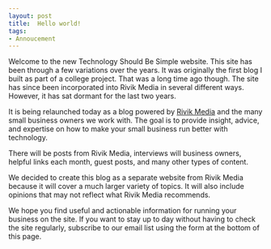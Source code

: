 ```yaml
---
layout: post
title:  Hello world!
tags:
- Annoucement
---
```

Welcome to the new Technology Should Be Simple website. This site has been through a few variations over the years. It was originally the first blog I built as part of a college project. That was a long time ago though. The site has since been incorporated into Rivik Media in several different ways. However, it has sat dormant for the last two years. 

It is being relaunched today as a blog powered by [Rivik Media](https://rivikmedia.com) and the many small business owners we work with. The goal is to provide insight, advice, and expertise on how to make your small business run better with technology. 

There will be posts from Rivik Media, interviews will business owners, helpful links each month, guest posts, and many other types of content. 

We decided to create this blog as a separate website from Rivik Media because it will cover a much larger variety of topics. It will also include opinions that may not reflect what Rivik Media recommends. 

We hope you find useful and actionable information for running your business on the site. If you want to stay up to day without having to check the site regularly, subscribe to our email list using the form at the bottom of this page. 
